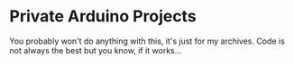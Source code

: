 # Private Arduino Projects

You probably won't do anything with this, it's just for my archives.
Code is not always the best but you know, if it works...
